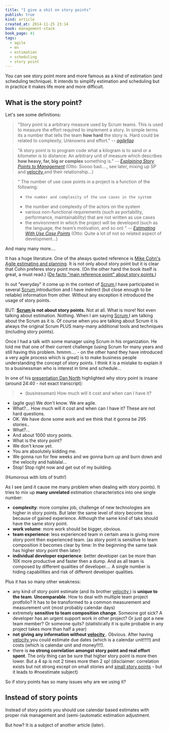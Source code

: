 ```yaml
---
title: "I give a shit on story points"
publish: true
kind: article
created_at: 2014-11-25 23:14
book: management-stack
book_page: 41
tags:
  - agile
  - en
  - estimation
  - scheduling
  - story point
---
```


You can see story point more and more famous as a kind of estimation  (and scheduling technique). It intends to simplify estimation and scheduling but in practice it makes life more and more difficult.

What is the story point?
----------------

Let's see some definitions:

> "Story point is a arbitrary measure used by Scrum teams. This is used to measure the effort required to implement a story.
> In simple terms its a number that tells the team __how hard__ the story is. Hard could be related to complexity, Unknowns and effort." --  _[agilefaq](https://agilefaq.wordpress.com/2007/11/13/what-is-a-story-point/)_


>"A story point is to program code what a kilogram is to sand or a kilometer is to distance: An arbitrary unit of measure which describes __how heavy, far, big or complex__ something is." -- _[Explaining Story Points to Management](http://www.scrum-breakfast.com/2008/02/explaining-story-points-to-management.html)_ (Otto: Soooo bad...., see later, mixing up SP and [velocity ](http://en.wikipedia.org/wiki/Velocity_%28software_development%29) and their relationship...)

>" The number of use case points in a project is a function of the following:
>
> -     the number and complexity of the use cases in the system
> -    the number and complexity of the actors on the system
> -    various non-functional requirements (such as portability, performance, maintainability) that are not written as use cases
> -    the environment in which the project will be developed (such as the language, the team’s motivation, and so on) " -- _[Estimating With Use Case Points](http://www.mountaingoatsoftware.com/articles/estimating-with-use-case-points)_ (Otto: Quite a lot of not so related aspect of development...)

And many many more....

It has a huge literature. One of the always quoted reference is [Mike Cohn's Agile estimating and planning](<%=item_by_id('agile-estimating-and-planning').path%>). It is not only about story point but it is clear that Cohn preferes story point more. (On the other hand the book itself is great, a must read.)
([De facto "main reference point" about story points.](http://www.mountaingoatsoftware.com/blog/tag/story-points))

In out "everyday" it come up in the context of  [Scrum ](http://en.wikipedia.org/wiki/Scrum_%28software_development%29) I have participated in several  [Scrum ](http://en.wikipedia.org/wiki/Scrum_%28software_development%29)  introduction and I have indirect (but close enough to be reliable) information from other. Without any exception it introduced the usage of story points.

BUT: __[Scrum ](http://en.wikipedia.org/wiki/Scrum_%28software_development%29) is not about story points.__ Not at all. What is more! Not even talking about estimation. Nothing. When I am saying [Scrum ](http://en.wikipedia.org/wiki/Scrum_%28software_development%29) I am talking about the Scrum as it is. Of course when you are talking about Scrum it is always the original Scrum PLUS many-many additional tools and techniques (including story points).

Once I had a talk with some manager using Scrum in his organization. He told me that one of their current challenge (using Scrum for many years and still having this problem. hmmm.... -  on the other hand they have introduced a very agile process which is great) is to make business people understanding the concept of story points. I think it is a mistake to explain it to a businessman who is interest in time and schedule...


In one of his [presentation Dan North]((http://www.infoq.com/presentations/agile-does-not-scale)) highlighted why story point is insane (around 24:40 - not exact transcript):

>- (businessman) How much will it cost and when can I have it?
- (agile guy) We don't know. We are agile.
- What?... How much will it cost and when can I have it? These are not hard questions.
- OK. We have done some work and we think that it gonna be 295 stories..
- What?...
- And about 1000 story points.
- What is the story point?
- We don't know yet.
- You are absolutely kidding me.
- We gonna run for few weeks and we gonna burn up and burn down and the velocity and hablalal...
- Stop! Stop right now and get out of my building.

(Humorous with lots of truth!)

As I see (and it cause me many problem when dealing with story points). It tries to mix up __many unrelated__ estimation characteristics into one single number:

- __complexity__: more complex job, challenge of new technologies are higher in story points. But later the same level of story become less because of gained experience. Although the same kind of taks should have the same story point.
- __work volume__: more work should be bigger, obvious.
- __team experience__: less experienced team in certain area is giving more story point then experienced team. (as story point is sensitive to team composition it becomes clear by time: In the beginning the same task has higher story point then later)
- __individual developer experience__: better developer can be more than  10X more productive and faster then a dump. And as all team is composed by different qualities of developer.... A single number is hiding capabilities and risk of different developer qualities.

Plus it has so many other weakness:

- any kind of story point estimate (and its brother [velocity ](http://en.wikipedia.org/wiki/Velocity_%28software_development%29)) is __unique to the team__. __Uncomparable__. How to deal with multiple team project protfolio? It has to be transformed to a common measurement and measurement unit (most probably calendar days)
- extremely __sensitive to team composition change__. Someone got sick? A developer has an urgent support work in other project? Or just got a new team member? Or someone quits?  (statistically it is quite probable in any project takes more than half a year)
- __not giving any information without [velocity ](http://en.wikipedia.org/wiki/Velocity_%28software_development%29)__. Obvious. After having [velocity ](http://en.wikipedia.org/wiki/Velocity_%28software_development%29) you could estimate due dates (which is a calendar unit!!!!!) and costs (which is calendar unit and money!!!!). 
- there is __no strong correlation amongst story point and real effort spent__. The only thing can be sure that higher story point is more then lower. But a 4 sp is not 2 times more then 2 sp! (disclaimer: correlation exists but not strong except on small stories and [small story points](http://www.mountaingoatsoftware.com/blog/seeing-how-well-a-teams-story-points-align-from-one-to-eight) - but it leads to #noestimate subject)

So if story points has so many issues why are we using it?


Instead of story points
-------------------------

Instead of story points you should use calendar based estimates with proper risk management and (semi-)automatic estimation adjustment.

But how? It is a subject of another article (later).